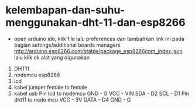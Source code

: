 # kelembapan-dan-suhu-menggunakan-dht-11-dan-esp8266
- open arduino ide, klik file lalu preferences dan tambahkan link ini pada bagian settings/additional boards managers http://arduino.esp8266.com/stable/package_esp8266com_index.json lalu klik ok
alat yang digunakan
1. DHT11
2. nodemcu esp8266
3. lcd
4. kabel jumper female to female
5. kabel usb
   Pin lcd to nodemcu
   GND - G
   VCC - VIN
   SDA - D2
   SCL - D1
   Pin dht11 to node mcu
   VCC - 3V
   DATA - D4
   GND - G
